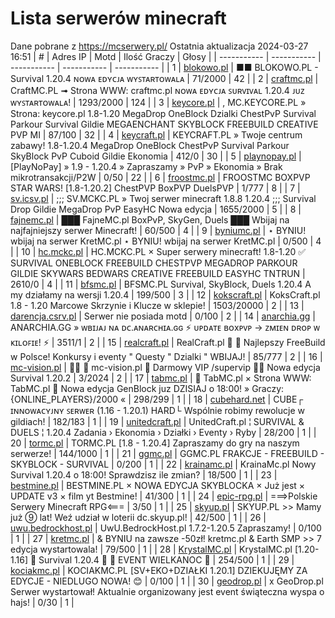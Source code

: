 
# Lista serwerów minecraft
Dane pobrane z https://mcserwery.pl/
Ostatnia aktualizacja 2024-03-27 16:51
| # | Adres IP | Motd | Ilość Graczy | Głosy |
| ----------- | ----------- | ----------- | ----------- | ----------- |
| 1 | 	[blokowo.pl](https://mcserwery.pl/serwery/minecraft/98/) | ■■ BLOKOWO.PL - Survival 1.20.4 ɴᴏᴡᴀ ᴇᴅʏᴄᴊᴀ ᴡʏꜱᴛᴀʀᴛᴏᴡᴀʟᴀ | 71/2000 | 42 |
| 2 | 	[craftmc.pl](https://mcserwery.pl/serwery/minecraft/87/) | CraftMC.PL ➟ Strona WWW: craftmc.pl ɴᴏᴡᴀ ᴇᴅʏᴄᴊᴀ ꜱᴜʀᴠɪᴠᴀʟ 1.20.4 ᴊᴜᴢ ᴡʏꜱᴛᴀʀᴛᴏᴡᴀʟᴀ! | 1293/2000 | 124 |
| 3 | 	[keycore.pl](https://mcserwery.pl/serwery/minecraft/252/) | , MC.KEYCORE.PL » Strona: keycore.pl 1.8-1.20 MegaDrop OneBlock Dzialki ChestPvP Survival Parkour Survival Gildie MEGAENCHANT SKYBLOCK FREEBUILD CREATIVE PVP MI | 87/100 | 32 |
| 4 | 	[keycraft.pl](https://mcserwery.pl/serwery/minecraft/255/) | KEYCRAFT.PL » Twoje centrum zabawy! 1.8-1.20.4  MegaDrop  OneBlock  ChestPvP  Survival  Parkour  SkyBlock PvP  Cuboid  Gildie  Ekonomia | 412/0 | 30 |
| 5 | 	[playnopay.pl](https://mcserwery.pl/serwery/minecraft/257/) | [PlayNoPay] » 1.9 - 1.20.4 » Zapraszamy » PvP » Ekonomia » Brak mikrotransakcji/P2W | 0/50 | 22 |
| 6 | 	[froostmc.pl](https://mcserwery.pl/serwery/minecraft/263/) | FROOSTMC  BOXPVP STAR WARS! [1.8-1.20.2] ChestPVP BoxPVP DuelsPVP | 1/777 | 8 |
| 7 | 	[sv.icsv.pl](https://mcserwery.pl/serwery/minecraft/261/) | ;;; SV.MCKC.PL » Twoj serwer minecraft 1.8.8 1.20.4 ;;;  Survival  Drop  Gildie  MegaDrop  PvP  EasyHC  Nowa edycja | 1655/2000 | 5 |
| 8 | 	[fajnemc.pl](https://mcserwery.pl/serwery/minecraft/100/) | ███ FajneMC.pl  BoxPvP, SkyGen, Duels ███ Wbijaj na najfajniejszy serwer Minecraft! | 60/500 | 4 |
| 9 | 	[byniumc.pl](https://mcserwery.pl/serwery/minecraft/157/) | ⋆ BYNIU! wbijaj na serwer KretMC.pl ⋆ BYNIU! wbijaj na serwer KretMC.pl | 0/500 | 4 |
| 10 | 	[hc.mckc.pl](https://mcserwery.pl/serwery/minecraft/264/) |  HC.MCKC.PL × Super serwery minecraft! 1.8-1.20 ✅  SURVIVAL ONEBLOCK FREEBUILD CHESTPVP MEGADROP PARKOUR GILDIE SKYWARS BEDWARS CREATIVE FREEBUILD EASYHC TNTRUN | 2610/0 | 4 |
| 11 | 	[bfsmc.pl](https://mcserwery.pl/serwery/minecraft/2/) | BFSMC.PL  Survival, SkyBlock, Duels  1.20.4 A my działamy na wersji 1.20.4 | 199/500 | 3 |
| 12 | 	[kokscraft.pl](https://mcserwery.pl/serwery/minecraft/1/) | KoksCraft.pl 1.8 - 1.20 Marcowe Skrzynie i Klucze w sklepie! | 1503/20000 | 2 |
| 13 | 	[darencja.csrv.pl](https://mcserwery.pl/serwery/minecraft/9/) | Serwer nie posiada motd | 0/100 | 2 |
| 14 | 	[anarchia.gg](https://mcserwery.pl/serwery/minecraft/14/) | ANARCHIA.GG » ᴡʙɪᴊᴀᴊ ɴᴀ ᴅᴄ.ᴀɴᴀʀᴄʜɪᴀ.ɢɢ ⚡ ᴜᴘᴅᴀᴛᴇ ʙᴏхᴘᴠᴘ → ᴢᴍɪᴇɴ ᴅʀᴏᴘ ᴡ ᴋɪʟᴏꜰɪᴇ! ⚡ | 3511/1 | 2 |
| 15 | 	[realcraft.pl](https://mcserwery.pl/serwery/minecraft/63/) | RealCraft.pl   Najlepszy FreeBuild w Polsce! Konkursy i eventy " Questy " Dzialki " WBIJAJ! | 85/777 | 2 |
| 16 | 	[mc-vision.pl](https://mcserwery.pl/serwery/minecraft/211/) |   mc-vision.pl  Darmowy VIP /supervip   Nowa edycja Survival 1.20.2  | 3/2024 | 2 |
| 17 | 	[tabmc.pl](https://mcserwery.pl/serwery/minecraft/3/) | ◈ TabMC.pl × Strona WWW: TabMC.pl  ◈ Nowa edycja GenBlock juz DZISIAJ o 18:00! » Graczy: {ONLINE_PLAYERS}/2000 « | 298/299 | 1 |
| 18 | 	[cubehard.net](https://mcserwery.pl/serwery/minecraft/10/) | CUBE┌ ɪɴɴᴏᴡᴀᴄʏᴊɴʏ ꜱᴇʀᴡᴇʀ (1.16 - 1.20.1) HARD└ Wspólnie robimy rewolucje w gildiach! | 182/183 | 1 |
| 19 | 	[unitedcraft.pl](https://mcserwery.pl/serwery/minecraft/11/) | UnitedCraft.pl ¦ SURVIVAL & DUELS ¦ 1.20.4 Zadania › Ekonomia › Działki › Eventy › Ryby | 28/200 | 1 |
| 20 | 	[tormc.pl](https://mcserwery.pl/serwery/minecraft/35/) | TORMC.PL [1.8 - 1.20.4] Zapraszamy do gry na naszym serwerze! | 144/1000 | 1 |
| 21 | 	[ggmc.pl](https://mcserwery.pl/serwery/minecraft/38/) | GGMC.PL  FRAKCJE - FREEBUILD - SKYBLOCK - SURVIVAL | 0/200 | 1 |
| 22 | 	[krainamc.pl](https://mcserwery.pl/serwery/minecraft/39/) | KrainaMc.pl  Nowy Survival 1.20.4 o 18:00! Sprawdzisz ile zmian? | 18/500 | 1 |
| 23 | 	[bestmine.pl](https://mcserwery.pl/serwery/minecraft/41/) | BESTMINE.PL × NOWA EDYCJA SKYBLOCKA × Już jest × UPDATE v3 × film yt Bestmine! | 41/300 | 1 |
| 24 | 	[epic-rpg.pl](https://mcserwery.pl/serwery/minecraft/45/) | ===>Polskie Serwery Minecraft RPG<=== | 3/50 | 1 |
| 25 | 	[skyup.pl](https://mcserwery.pl/serwery/minecraft/57/) | SKYUP.PL >> Mamy już ➈ lat! Weź udział w loterii dc.skyup.pl! | 42/500 | 1 |
| 26 | 	[uwu.bedrockhost.pl](https://mcserwery.pl/serwery/minecraft/101/) | UwU.BedrockHost.pl  1.7.2-1.20.5 Zapraszamy! | 0/100 | 1 |
| 27 | 	[kretmc.pl](https://mcserwery.pl/serwery/minecraft/182/) | & BYNIU na zawsze -50zł!  kretmc.pl & Earth SMP >> 7 edycja wystartowala! | 79/500 | 1 |
| 28 | 	[KrystalMC.pl](https://mcserwery.pl/serwery/minecraft/202/) | KrystalMC.pl [1.20-1.16]  ⛏ Survival 1.20.4 ⛏  ✿ EVENT WIELKANOC ✿ | 254/500 | 1 |
| 29 | 	[kociakmc.pl](https://mcserwery.pl/serwery/minecraft/213/) | KOCIAKMC.PL [SV+EKO+DZIAŁKI 1.20.1] DZIEKUJĘMY ZA EDYCJE - NIEDLUGO NOWA! 😊 | 0/100 | 1 |
| 30 | 	[geodrop.pl](https://mcserwery.pl/serwery/minecraft/217/) | x GeoDrop.pl Serwer wystartował! Aktualnie organizowany jest event świąteczna wyspa o hajs! | 0/30 | 1 |

